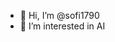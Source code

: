 - 👋 Hi, I’m @sofi1790
- 👀 I’m interested in AI


<!---
sofi1790/sofi1790 is a ✨ special ✨ repository because its `README.md` (this file) appears on your GitHub profile.
You can click the Preview link to take a look at your changes.
--->
